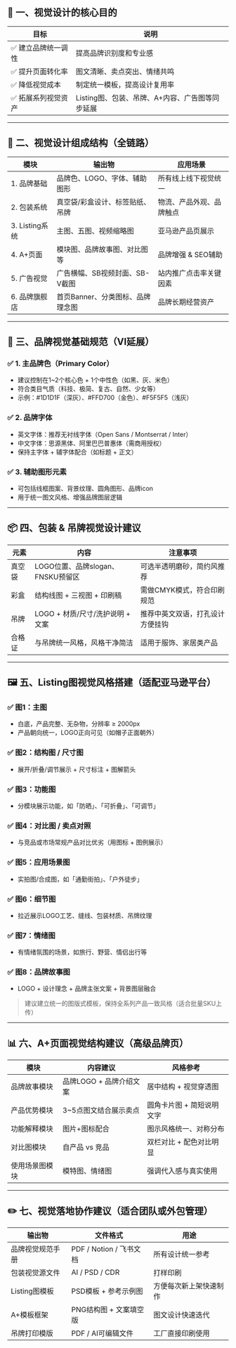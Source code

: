 ## 🎨 一、视觉设计的核心目的

| 目标         | 说明                           |
| ---------- | ---------------------------- |
| ✅ 建立品牌统一调性 | 提高品牌识别度和专业感                  |
| ✅ 提升页面转化率  | 图文清晰、卖点突出、情绪共鸣               |
| ✅ 降低视觉成本   | 制定统一模板，提高设计复用率               |
| ✅ 拓展系列视觉资产 | Listing图、包装、吊牌、A+内容、广告图等同步延展 |

---

## 🧱 二、视觉设计组成结构（全链路）

| 模块           | 输出物                 | 应用场景         |
| ------------ | ------------------- | ------------ |
| 1. 品牌基础      | 品牌色、LOGO、字体、辅助图形    | 所有线上线下视觉统一   |
| 2. 包装系统      | 真空袋/彩盒设计、标签贴纸、吊牌    | 物流、产品外观、品牌触点 |
| 3. Listing系统 | 主图、五图、视频缩略图         | 亚马逊产品页展示     |
| 4. A+页面      | 模块图、品牌故事图、对比图等      | 品牌增强 & SEO辅助 |
| 5. 广告视觉      | 广告横幅、SB视频封面、SB-V截图  | 站内推广点击率关键因素  |
| 6. 品牌旗舰店     | 首页Banner、分类图标、品牌理念图 | 品牌长期经营资产     |

---

## 🌈 三、品牌视觉基础规范（VI延展）

### ✅ 1. 主品牌色（Primary Color）

* 建议控制在1\~2个核心色 + 1个中性色（如黑、灰、米色）
* 符合类目气质（科技、极简、复古、自然、少女等）
* 示例：#1D1D1F（深灰）、#FFD700（金色）、#F5F5F5（浅灰）

### ✅ 2. 品牌字体

* 英文字体：推荐无衬线字体（Open Sans / Montserrat / Inter）
* 中文字体：思源黑体、阿里巴巴普惠体（需商用授权）
* 保持主字体 + 辅字体配合（如标题 + 正文）

### ✅ 3. 辅助图形元素

* 可包括线框图案、背景纹理、圆角图形、品牌icon
* 用于统一图文风格、增强品牌图层逻辑

---

## 📦 四、包装 & 吊牌视觉设计建议

| 元素  | 内容                       | 注意事项             |
| --- | ------------------------ | ---------------- |
| 真空袋 | LOGO位置、品牌slogan、FNSKU预留区 | 可选半透明磨砂，简约风推荐    |
| 彩盒  | 结构线图 + 三视图 + 印刷稿         | 需做CMYK模式，符合印刷规范  |
| 吊牌  | LOGO + 材质/尺寸/洗护说明 + 文案   | 推荐中英文双语，打孔设计方便挂钩 |
| 合格证 | 与吊牌统一风格，风格干净简洁           | 适用于服饰、家居类产品      |

---

## 🖼 五、Listing图视觉风格搭建（适配亚马逊平台）

### ✅ 图1：主图

* 白底，产品完整、无杂物，分辨率 ≥ 2000px
* 产品朝向统一，LOGO正向可见（如帽子正面朝外）

### ✅ 图2：结构图 / 尺寸图

* 展开/折叠/调节展示 + 尺寸标注 + 图解箭头

### ✅ 图3：功能图

* 分模块展示功能，如「防晒」、「可折叠」、「可调节」

### ✅ 图4：对比图 / 卖点对照

* 与竞品或市场常规产品对比优劣（用图标 + 图例展示）

### ✅ 图5：应用场景图

* 实拍图/合成图，如「通勤街拍」、「户外徒步」

### ✅ 图6：细节图

* 拉近展示LOGO工艺、缝线、包装材质、吊牌纹理

### ✅ 图7：情绪图

* 有情绪氛围的场景，如旅行、野营、情侣出行等

### ✅ 图8：品牌故事图

* LOGO + 设计理念 + 品牌主张文案 + 背景图层融合

> 建议建立统一的图版式模板，保持全系列产品一致风格（适合批量SKU上传）

---

## 📊 六、A+页面视觉结构建议（高级品牌页）

| 模块      | 内容建议            | 风格参考           |
| ------- | --------------- | -------------- |
| 品牌故事模块  | 品牌LOGO + 品牌介绍文案 | 居中结构 + 视觉穿透图   |
| 产品优势模块  | 3\~5点图文结合展示卖点   | 圆角卡片图 + 简短说明文字 |
| 功能解释模块  | 图片+图标配合         | 图示风格统一、对称分布    |
| 对比图模块   | 自产品 vs 竞品       | 双栏对比 + 配色对比明显  |
| 使用场景图模块 | 模特图、情绪图         | 强调代入感与真实使用     |

---

## ✏️ 七、视觉落地协作建议（适合团队或外包管理）

| 输出物        | 文件格式                | 用途          |
| ---------- | ------------------- | ----------- |
| 品牌视觉规范手册   | PDF / Notion / 飞书文档 | 所有设计统一参考    |
| 包装视觉源文件    | AI / PSD / CDR      | 打样印刷        |
| Listing图模板 | PSD模板 + 参考示例图       | 方便每次新上架快速制作 |
| A+模板框架     | PNG结构图 + 文案填空版      | 图文设计快速迭代    |
| 吊牌打印模版     | PDF / AI可编辑文件       | 工厂直接印刷使用    |

